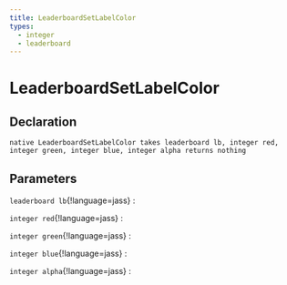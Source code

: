 ```yaml
---
title: LeaderboardSetLabelColor
types:
  - integer
  - leaderboard
---
```


# LeaderboardSetLabelColor

## Declaration

```jass
native LeaderboardSetLabelColor takes leaderboard lb, integer red, integer green, integer blue, integer alpha returns nothing
```

## Parameters
`leaderboard lb`{!language=jass}
: 

`integer red`{!language=jass}
: 

`integer green`{!language=jass}
: 

`integer blue`{!language=jass}
: 

`integer alpha`{!language=jass}
: 
